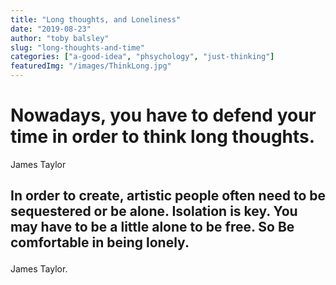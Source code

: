 ```yaml
---
title: "Long thoughts, and Loneliness"
date: "2019-08-23"
author: "toby balsley" 
slug: "long-thoughts-and-time"
categories: ["a-good-idea", "phsychology", "just-thinking"]
featuredImg: "/images/ThinkLong.jpg"
---
```


<h1>Nowadays, you have to defend your time in order to think long thoughts.</h1>James Taylor

<h2>

In order to create, artistic people often need to be sequestered or be alone. Isolation is key. You may have to be a little alone to be free. So Be comfortable in being lonely.
</h2>

James Taylor.
